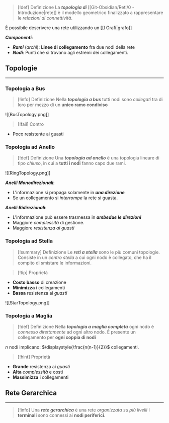 >[!def] Definizione
>La ***topologia di*** [[Git-Obsidian/Reti/0 - Introduzione|rete]] è il modello geometrico finalizzato a rappresentare le *relazioni di connettività*.

È possibile descrivere una rete utilizzando un [[I Grafi|grafo]] 

***Componenti***:
- ***Rami*** (*archi*): **Linee di collegamento** fra due nodi della rete
- ***Nodi***: Punti che si trovano agli estremi dei collegamenti.

## Topologie
---
### Topologia a Bus
>[!info] Definizione
>Nella ***topologia a bus*** tutti nodi sono *collegati* tra di loro per mezzo di un **unico ramo condiviso**

![[BusTopology.png]]


>[!fail] Contro

- Poco resistente ai guasti

### Topologia ad Anello
>[!def] Definizione
>Una ***topologia ad anello*** è una topologia lineare di tipo *chiuso*, in cui a **tutti i nodi** fanno capo due rami.
>


![[RingTopology.png]]

***Anelli Monodirezionali***:
- L'informazione si propaga solamente in ***una direzione***
- Se un collegamento si *interrompe* la rete si guasta.

***Anelli Bidirezionali***:
- L'informazione può essere trasmessa in ***ambedue le direzioni***
- Maggiore *complessità* di gestione.
- Maggiore *resistenza ai guasti*

### Topologia ad Stella
>[!summary] Definizione
> Le ***reti a stella*** sono le più comuni topologie.
> Consiste in un *centro stella* a cui ogni nodo è collegato, che ha il compito di smistare le informazioni.

>[!tip] Proprietà

- **Costo basso** di creazione
- **Minimizza** i collegamenti
- **Bassa** resistenza ai *guasti*

![[StarTopology.png]]

### Topologia a Maglia
>[!def] Definizione
>Nella ***topologia a maglia completa*** ogni nodo è *connesso direttamente* ad ogni altro nodo.
>È presente un collegamento per **ogni coppia di nodi**

$n$ nodi implicano: $\displaystyle{\frac{n(n-1)}{2}}$ collegamenti.

>[!hint] Proprietà

- **Grande** resistenza ai *guasti*
- **Alta** *complessità* e costi
- **Massimizza** i collegamenti

## Rete Gerarchica
---
>[!info]
> Una ***rete gerarchica*** è una rete *organizzata su più livelli*
> I **terminali** sono connessi ai **nodi periferici**.
> 